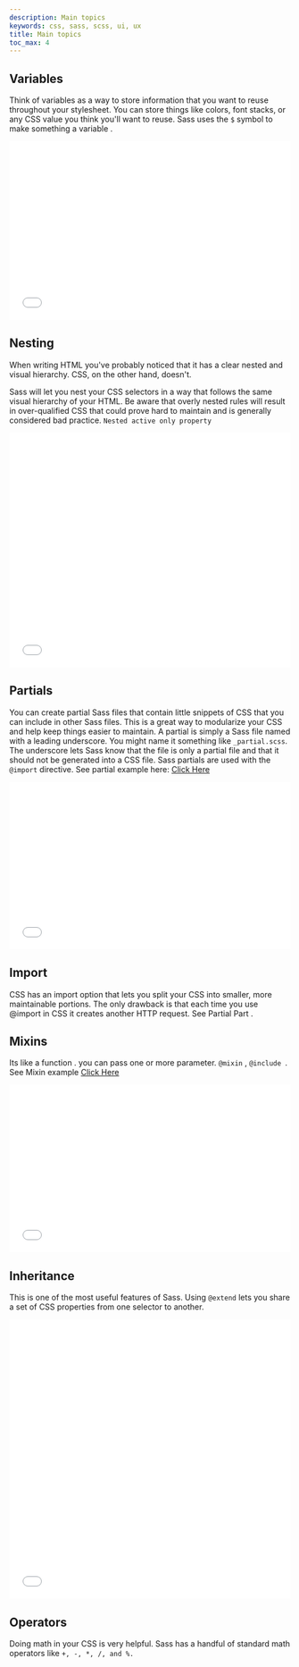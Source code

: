```yaml
---
description: Main topics
keywords: css, sass, scss, ui, ux
title: Main topics
toc_max: 4
---
```

## Variables
Think of variables as a way to store information that you want to reuse throughout your stylesheet. You can store things like colors, font stacks, or any CSS value you think you'll want to reuse. Sass uses the `$` symbol to make something a variable .

<iframe width="100%" height="320" src="//jsfiddle.net/mostafa6765/jykb1kp9/embedded/css,html,result/dark/" allowfullscreen="allowfullscreen" frameborder="0"></iframe>

## Nesting
When writing HTML you've probably noticed that it has a clear nested and visual hierarchy. CSS, on the other hand, doesn't.

Sass will let you nest your CSS selectors in a way that follows the same visual hierarchy of your HTML. Be aware that overly nested rules will result in over-qualified CSS that could prove hard to maintain and is generally considered bad practice. `Nested active only property`

<iframe width="100%" height="420" src="//jsfiddle.net/mostafa6765/rxuyrc2n/embedded/css,html,result/dark/" allowfullscreen="allowfullscreen" frameborder="0"></iframe>

## Partials
You can create partial Sass files that contain little snippets of CSS that you can include in other Sass files. This is a great way to modularize your CSS and help keep things easier to maintain. A partial is simply a Sass file named with a leading underscore. You might name it something like `_partial.scss`. The underscore lets Sass know that the file is only a partial file and that it should not be generated into a CSS file. Sass partials are used with the `@import` directive. See partial example here: [Click Here](https://github.com/twbs/bootstrap-sass/tree/master/assets/stylesheets/bootstrap)

<iframe width="100%" height="300" src="//jsfiddle.net/mostafa6765/5vp87c9y/embedded/css/dark/" allowfullscreen="allowfullscreen" frameborder="0"></iframe>

## Import
CSS has an import option that lets you split your CSS into smaller, more maintainable portions. The only drawback is that each time you use @import in CSS it creates another HTTP request. See Partial Part .
## Mixins
Its like a function . you can pass one or more parameter. `@mixin` , `@include `. See Mixin example [Click Here](https://github.com/twbs/bootstrap-sass/tree/master/assets/stylesheets/bootstrap/mixins)

<iframe width="100%" height="300" src="//jsfiddle.net/mostafa6765/sp072yqz/embedded/css,html,result/dark/" allowfullscreen="allowfullscreen" frameborder="0"></iframe>

## Inheritance
This is one of the most useful features of Sass. Using `@extend` lets you share a set of CSS properties from one selector to another.

<iframe width="100%" height="500" src="//jsfiddle.net/mostafa6765/moemhcrb/embedded/css,html,result/dark/" allowfullscreen="allowfullscreen" frameborder="0"></iframe>

## Operators

Doing math in your CSS is very helpful. Sass has a handful of standard math operators like `+, -, *, /, and %.`
